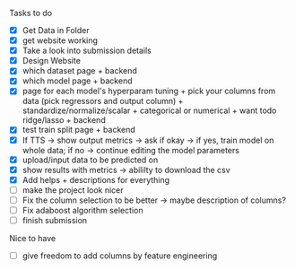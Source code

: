 Tasks to do
- [X] Get Data in Folder
- [X] get website working
- [X] Take a look into submission details
- [X] Design Website
- [X] which dataset page + backend
- [X] which model page + backend
- [X] page for each model's hyperparam tuning + pick your columns from data (pick regressors and output column) + standardize/normalize/scalar + categorical or numerical + want todo ridge/lasso + backend
- [X] test train split page + backend
- [X] If TTS -> show output metrics -> ask if okay -> if yes, train model on whole data; if no -> continue editing the model parameters
- [X] upload/input data to be predicted on
- [X] show results with metrics -> abililty to download the csv
- [X] Add helps + descriptions for everything 
- [ ] make the project look nicer
- [ ] Fix the column selection to be better -> maybe description of columns?
- [ ] Fix adaboost algorithm selection
- [ ] finish submission

Nice to have
- [ ] give freedom to add columns by feature engineering



